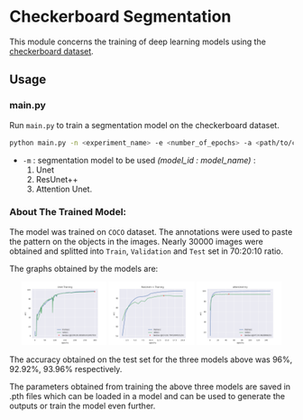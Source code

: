 # Checkerboard Segmentation

This module concerns the training of deep learning models using the [checkerboard dataset](../CheckerBoard-Dataset). 

## Usage

### main.py

Run `main.py` to train a segmentation model on the checkerboard dataset.

```bash
python main.py -n <experiment_name> -e <number_of_epochs> -a <path/to/checkerboard/dataset/> -m <model_id>
```

- `-m` : segmentation model to be used *(model_id : model_name)* :
  1. Unet
  2. ResUnet++ 
  3. Attention Unet.


### **About The Trained Model**:
The model was trained on `COCO` dataset. The annotations were used to paste the pattern on the objects in the images. Nearly 30000 images were obtained and splitted into `Train`, `Validation` and `Test` set in 70:20:10 ratio.

The graphs obtained by the models are:

<p align="center" width="100%">
    <img width="30%" src="./graphs/Unet_Training_acc.png">     
    <img width="30%" src="./graphs/ResUnet++_Training_acc.png"> 
    <img width="30%" src="./graphs/attenUnet_Training_acc.png">
</p>

The accuracy obtained on the test set for the three models above was 96%, 92.92%, 93.96% respectively.

The parameters obtained from training the above three models are saved in .pth files which can be loaded in a model and can be used to generate the outputs or train the model even further.